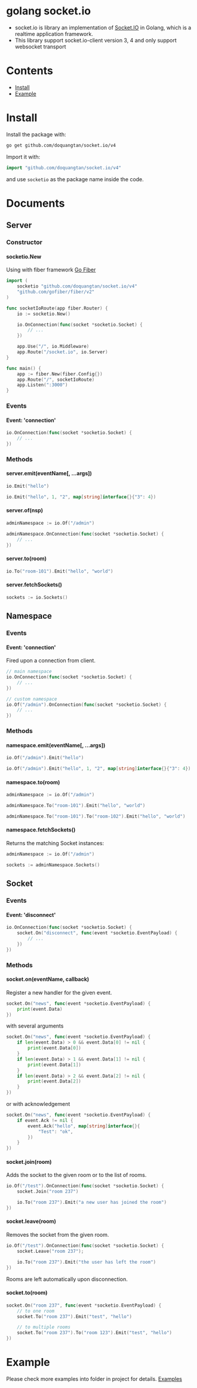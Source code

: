 # golang socket.io

- socket.io is library an implementation of [Socket.IO](http://socket.io) in Golang, which is a realtime application framework.
- This library support socket.io-client version 3, 4 and only support websocket transport

# Contents

- [Install](#install)
- [Example](#example)

# Install

Install the package with:

```bash
go get github.com/doquangtan/socket.io/v4
```

Import it with:

```go
import "github.com/doquangtan/socket.io/v4"
```

and use `socketio` as the package name inside the code.

# Documents
## Server
### Constructor
#### socketio.New
Using with fiber framework [Go Fiber](https://gofiber.io)
```go
import (
	socketio "github.com/doquangtan/socket.io/v4"
	"github.com/gofiber/fiber/v2"
)

func socketIoRoute(app fiber.Router) {
	io := socketio.New()

	io.OnConnection(func(socket *socketio.Socket) {
		// ...
	})

	app.Use("/", io.Middleware)
	app.Route("/socket.io", io.Server)
}

func main() {
	app := fiber.New(fiber.Config{})
	app.Route("/", socketIoRoute)
	app.Listen(":3000")
}
```

### Events
#### Event: 'connection'
```go
io.OnConnection(func(socket *socketio.Socket) {
	// ...
})
```

### Methods
#### server.emit(eventName[, ...args])
```go
io.Emit("hello")
```
```go
io.Emit("hello", 1, "2", map[string]interface{}{"3": 4})
```

#### server.of(nsp)
```go
adminNamespace := io.Of("/admin")

adminNamespace.OnConnection(func(socket *socketio.Socket) {
	// ...
})
```

#### server.to(room)
```go
io.To("room-101").Emit("hello", "world")
```

#### server.fetchSockets()
```go
sockets := io.Sockets()
```

## Namespace
### Events
#### Event: 'connection'
Fired upon a connection from client.
```go
// main namespace
io.OnConnection(func(socket *socketio.Socket) {
	// ...
})

// custom namespace
io.Of("/admin").OnConnection(func(socket *socketio.Socket) {
	// ...
})
```

### Methods
#### namespace.emit(eventName[, ...args])
```go
io.Of("/admin").Emit("hello")
```
```go
io.Of("/admin").Emit("hello", 1, "2", map[string]interface{}{"3": 4})
```

#### namespace.to(room)
```go
adminNamespace := io.Of("/admin")

adminNamespace.To("room-101").Emit("hello", "world")

adminNamespace.To("room-101").To("room-102").Emit("hello", "world")
```

#### namespace.fetchSockets()
Returns the matching Socket instances:
```go
adminNamespace := io.Of("/admin")

sockets := adminNamespace.Sockets()
```

## Socket
### Events
#### Event: 'disconnect'
```go
io.OnConnection(func(socket *socketio.Socket) {
	socket.On("disconnect", func(event *socketio.EventPayload) {
		// ...
	})
})
```

### Methods
#### socket.on(eventName, callback)
Register a new handler for the given event.
```go
socket.On("news", func(event *socketio.EventPayload) {
	print(event.Data)
})
```
with several arguments
```go
socket.On("news", func(event *socketio.EventPayload) {
	if len(event.Data) > 0 && event.Data[0] != nil {
		print(event.Data[0])
	}
	if len(event.Data) > 1 && event.Data[1] != nil {
		print(event.Data[1])
	}
	if len(event.Data) > 2 && event.Data[2] != nil {
		print(event.Data[2])
	}
})
```
or with acknowledgement
```go
socket.On("news", func(event *socketio.EventPayload) {
	if event.Ack != nil {
		event.Ack("hello", map[string]interface{}{
			"Test": "ok",
		})
	}
})
```

#### socket.join(room)
Adds the socket to the given room or to the list of rooms.
```go
io.Of("/test").OnConnection(func(socket *socketio.Socket) {
	socket.Join("room 237")

	io.To("room 237").Emit("a new user has joined the room")
})
```

#### socket.leave(room)
Removes the socket from the given room.
```go
io.Of("/test").OnConnection(func(socket *socketio.Socket) {
	socket.Leave("room 237");

	io.To("room 237").Emit("the user has left the room")
})
```
Rooms are left automatically upon disconnection.

#### socket.to(room)
```go
socket.On("room 237", func(event *socketio.EventPayload) {
 	// to one room
	socket.To("room 237").Emit("test", "hello")

	// to multiple rooms
	socket.To("room 237").To("room 123").Emit("test", "hello")
})
```

# Example

Please check more examples into folder in project for details. [Examples](https://github.com/doquangtan/socket.io-golang/tree/main/example)
